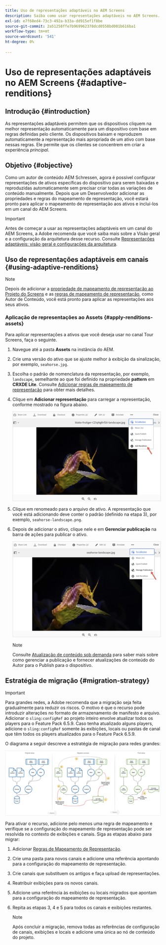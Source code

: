 ```yaml
---
title: Uso de representações adaptáveis no AEM Screens
description: Saiba como usar representações adaptáveis no AEM Screens.
exl-id: e7f68ed4-73c3-492a-b33a-dd915ef1f8be
source-git-commit: 2a51258ffe7b969962378dcd0558bd001b616ba1
workflow-type: tm+mt
source-wordcount: '541'
ht-degree: 0%

---
```


# Uso de representações adaptáveis no AEM Screens {#adaptive-renditions}

## Introdução {#introduction}

As representações adaptáveis permitem que os dispositivos cliquem na melhor representação automaticamente para um dispositivo com base em regras definidas pelo cliente. Os dispositivos baixam e reproduzem automaticamente a representação mais apropriada de um ativo com base nessas regras. Ele permite que os clientes se concentrem em criar a experiência *principal*.

## Objetivo {#objective}

Como um autor de conteúdo AEM Schressen, agora é possível configurar representações de ativos específicas do dispositivo para serem baixadas e reproduzidas automaticamente sem precisar criar todas as variações de conteúdo manualmente.
Depois que um Desenvolvedor adicionar as propriedades e regras do mapeamento de representação, você estará pronto para aplicar o mapeamento de representação aos ativos e incluí-los em um canal do AEM Screens.

>[!IMPORTANT]
>Antes de começar a usar as representações adaptáveis em um canal do AEM Screens, a Adobe recomenda que você saiba mais sobre a Visão geral e a configuração da arquitetura desse recurso. Consulte [Representações adaptáveis: visão geral e configurações da arquitetura](/help/user-guide/adaptive-renditions.md).

## Uso de representações adaptáveis em canais {#using-adaptive-renditions}

>[!NOTE]
>Depois de adicionar a [propriedade de mapeamento de representação ao Projeto do Screens](/help/user-guide/adaptive-renditions.md#rendition-mapping-new) e as [regras de mapeamento de representação](/help/user-guide/adaptive-renditions.md#add-rendition-mapping-rules), como Autor de Conteúdo, você está pronto para aplicar as representações aos seus ativos.

### Aplicação de representações ao Assets {#apply-renditions-assets}

Para aplicar representações a ativos que você deseja usar no canal Tour Screens, faça o seguinte.

1. Navegue até a pasta **Assets** na instância do AEM.
1. Crie uma versão do ativo que se ajuste melhor à exibição da sinalização, por exemplo, `seahorse.jpg`.
1. Escolha o padrão de nomenclatura da representação, por exemplo, `landscape`, semelhante ao que foi definido na propriedade **pattern** em **CRXDE Lite**. Consulte [Adicionar regras de mapeamento de representação](/help/user-guide/adaptive-renditions.md#add-rendition-mapping-rules) para obter mais detalhes.
1. Clique em **Adicionar representação** para carregar a representação, conforme mostrado na figura abaixo.

   ![imagem](/help/user-guide/assets/adaptive-renditions/manage-pub-asset2.png)

1. Clique em renomeado para o arquivo de ativo. A representação que você está adicionando deve conter o padrão (definido na etapa 3), por exemplo, `seahorse-landscape.png`.
1. Depois de adicionar o ativo, clique nele e em **Gerenciar publicação** na barra de ações para publicar o ativo.

   ![imagem](/help/user-guide/assets/adaptive-renditions/manage-pub-asset1.png)

   >[!NOTE]
   >Consulte [Atualização de conteúdo sob demanda](https://experienceleague.adobe.com/en/docs/experience-manager-screens/user-guide/authoring/content-updates/on-demand-content) para saber mais sobre como gerenciar a publicação e fornecer atualizações de conteúdo do Autor para o Publish para o dispositivo.

## Estratégia de migração {#migration-strategy}

>[!IMPORTANT]
>Para grandes redes, a Adobe recomenda que a migração seja feita gradualmente para reduzir os riscos. O motivo é que o recurso pode introduzir alterações no formato de armazenamento de manifesto e arquivo. Adicionar o `sling:configRef` ao projeto inteiro envolve atualizar todos os players para o Feature Pack 6.5.9. Caso tenha atualizado alguns players, adicione o `sling:configRef` somente às exibições, locais ou pastas de canal que têm todos os players atualizados para o Feature Pack 6.5.9.

O diagrama a seguir descreve a estratégia de migração para redes grandes:

![imagem](/help/user-guide/assets/adaptive-renditions/migration-strategy1.png)

Para ativar o recurso, adicione pelo menos uma regra de mapeamento e verifique se a configuração do mapeamento de representação pode ser resolvida no contexto de exibições e canais. Siga as etapas abaixo para migrar:

1. Adicionar [Regras de Mapeamento de Representação](/help/user-guide/adaptive-renditions.md).
1. Crie uma pasta para novos canais e adicione uma referência apontando para a configuração do mapeamento de representação.
1. Crie canais que substituem os antigos e faça upload de representações.
1. Reatribuir exibições para os novos canais.
1. Adicione uma referência às exibições ou locais migrados que apontam para a configuração do mapeamento de representação.
1. Repita as etapas 3, 4 e 5 para todos os canais e exibições restantes.

   >[!NOTE]
   >Após concluir a migração, remova todas as referências de configuração de canais, exibições e locais e adicione uma única ao nó de conteúdo do projeto.
